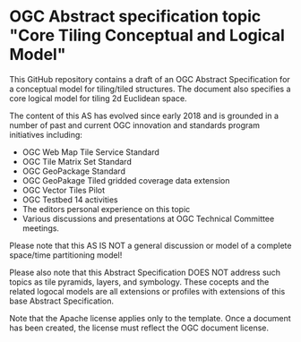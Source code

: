 # OGC Abstract specification topic "Core Tiling Conceptual and Logical Model"

This GitHub repository contains a draft of an OGC Abstract Specification for a conceptual model for tiling/tiled structures. The document also specifies a core logical model for tiling 2d Euclidean space.

The content of this AS has evolved since early 2018 and is grounded in a number of past and current OGC innovation and standards  program initiatives including:

- OGC Web Map Tile Service Standard
- OGC Tile Matrix Set Standard
- OGC GeoPackage Standard
- OGC GeoPakage Tiled gridded coverage data extension
- OGC Vector Tiles Pilot
- OGC Testbed 14 activities
- The editors personal experience on this topic
- Various discussions and presentations at OGC Technical Committee meetings.

Please note that this AS IS NOT a general discussion or model of a complete space/time partitioning model!

Please also note that this Abstract Specification DOES NOT address such topics as tile pyramids, layers, and symbology. These cocepts and the related logocal models are all extensions or profiles with extensions of this base Abstract Specification.

Note that the Apache license applies only to the template. Once a  document has been created, the license must reflect the OGC document license.
